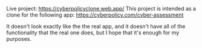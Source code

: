 Live project: https://cyberpolicyclone.web.app/
This project is intended as a clone for the following app: https://cyberpolicy.com/cyber-assessment

It doesn't look exactly like the the real app, and it doesn't have all of the functionality that the real one does, but I hope that it's enough for my purposes.
